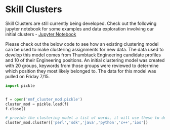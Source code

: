 # Skill Clusters

Skill Clusters are still currently being developed. Check out the following jupyter notebook for some examples and data exploration involving our initial clusters - [Jupyter Notebook]

[Jupyter Notebook]: https://github.com/atipica/data/blob/va-skill-clusters-cont/skill_clusters/Exploration%20and%20Modeling.ipynb

Please check out the below code to see how an existing clustering model can be used to make clustering assignments for new data. The data used to develop this model comes from Thumbtack Engineering candidate profiles and 10 of their Engineering positions. An initial clustering model was created with 20 groups, keywords from those groups were reviewed to determine which position they most likely belonged to. The data for this model was pulled on Friday 7/15.

```python
import pickle


f = open('nmf_cluster_mod.pickle')
cluster_mod = pickle.load(f)
f.close()

# provide the clustering model a list of words, it will use these to determine which cluster/group they most likely belong to
cluster_mod.cluster(['perl','sdk','java','python','c++','ios'])
```
<!--
[1]: https://circleci.com/gh/atipica/analytics.svg?style=svg&circle-token=b842333bd2d1af17d9d2145b4e276dfbc0dcdd91
[2]: https://circleci.com/gh/atipica/analytics

## Getting Started

After you have cloned this repo, run this setup script to set up your machine
with the necessary dependencies to run and test this app:

    % ./bin/setup

It assumes you have a machine equipped with Ruby, Postgres, etc. If not, set up
your machine with [this script].

[this script]: https://github.com/thoughtbot/laptop

After setting up, you can run the application using [foreman]:

    % foreman start

If you don't have `foreman`, see [Foreman's install instructions][foreman]. It
is [purposefully excluded from the project's `Gemfile`][exclude].

[foreman]: https://github.com/ddollar/foreman
[exclude]: https://github.com/ddollar/foreman/pull/437#issuecomment-41110407

## Guidelines

Use the following guides for getting things done, programming well, and
programming in style.

* [Protocol](http://github.com/thoughtbot/guides/blob/master/protocol)
* [Best Practices](http://github.com/thoughtbot/guides/blob/master/best-practices)
* [Style](http://github.com/thoughtbot/guides/blob/master/style)

## Deploying

If you have previously run the `./bin/setup` script,
you can deploy to staging and production with:

    $ ./bin/deploy staging
    $ ./bin/deploy production
-->
